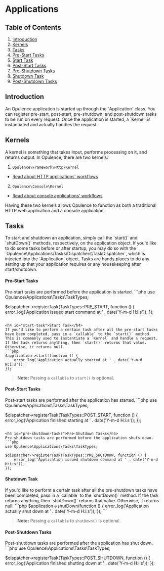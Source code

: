 # Applications

## Table of Contents
1. [Introduction](#introduction)
2. [Kernels](#kernels)
3. [Tasks](#tasks)
  1. [Pre-Start Tasks](#pre-start-tasks)
  2. [Start Task](#start-task)
  3. [Post-Start Tasks](#post-start-tasks)
  4. [Pre-Shutdown Tasks](#pre-shutdown-tasks)
  5. [Shutdown Task](#shutdown-task)
  6. [Post-Shutdown Tasks](#post-shutdown-tasks)

<h2 id="introduction">Introduction</h2>
An Opulence application is started up through the `Application` class.  You can register pre-start, post-start, pre-shutdown, and post-shutdown tasks to be run on every request.  Once the application is started, a `Kernel` is instantiated and actually handles the request.

<h2 id="kernels">Kernels</h2>
A kernel is something that takes input, performs processing on it, and returns output.  In Opulence, there are two kernels:

1. `Opulence\Framework\Http\Kernel`
  * [Read about HTTP applications' workflows](http-workflow)
2. `Opulence\Console\Kernel`
  * [Read about console applications' workflows](console-workflow)

Having these two kernels allows Opulence to function as both a traditional HTTP web application and a console application.

<h2 id="tasks">Tasks</h2>
To start and shutdown an application, simply call the `start()` and `shutDown()` methods, respectively, on the application object.  If you'd like to do some tasks before or after startup, you may do so with the `Opulence\Applications\Tasks\Dispatchers\TaskDispatcher`, which is injected into the `Application` object.  Tasks are handy places to do any setting up that your application requires or any housekeeping after start/shutdown.

<h4 id="pre-start-tasks">Pre-Start Tasks</h4>
Pre-start tasks are performed before the application is started.
```php
use Opulence\Applications\Tasks\TaskTypes;

$dispatcher->registerTask(TaskTypes::PRE_START, function () {
    error_log('Application issued start command at ' . date('Y-m-d H:i:s'));
});
```

<h4 id="start-task">Start Task</h4>
If you'd like to perform a certain task after all the pre-start tasks have been completed, pass in a `callable` to the `start()` method.  This is commonly used to instantiate a `Kernel` and handle a request.  If the task returns anything, then `start()` returns that value.  Otherwise, it returns null.
```php
$application->start(function () {
    error_log('Application actually started at ' . date('Y-m-d H:i:s'));
});
```

> **Note:** Passing a `callable` to `start()` is optional.

<h4 id="post-start-tasks">Post-Start Tasks</h4>
Post-start tasks are performed after the application has started.
```php
use Opulence\Applications\Tasks\TaskTypes;

$dispatcher->registerTask(TaskTypes::POST_START, function () {
    error_log('Application finished starting at ' . date('Y-m-d H:i:s'));
});
```

<h4 id="pre-shutdown-tasks">Pre-Shutdown Tasks</h4>
Pre-shutdown tasks are performed before the application shuts down.
```php
use Opulence\Applications\Tasks\TaskTypes;

$dispatcher->registerTask(TaskTypes::PRE_SHUTDOWN, function () {
    error_log('Application issued shutdown command at ' . date('Y-m-d H:i:s'));
});
```

<h4 id="shutdown-task">Shutdown Task</h4>
If you'd like to perform a certain task after all the pre-shutdown tasks have been completed, pass in a `callable` to the `shutDown()` method.  If the task returns anything, then `shutDown()` returns that value.  Otherwise, it returns null.
```php
$application->shutDown(function () {
    error_log('Application actually shut down at ' . date('Y-m-d H:i:s'));
});
```

> **Note:** Passing a `callable` to `shutDown()` is optional.

<h4 id="post-shutdown-tasks">Post-Shutdown Tasks</h4>
Post-shutdown tasks are performed after the application has shut down.
```php
use Opulence\Applications\Tasks\TaskTypes;

$dispatcher->registerTask(TaskTypes::POST_SHUTDOWN, function () {
    error_log('Application finished shutting down at ' . date('Y-m-d H:i:s'));
});
```

